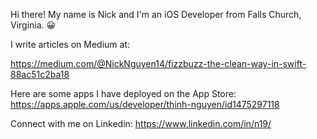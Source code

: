 Hi there! My name is Nick and I'm an iOS Developer from Falls Church, Virginia. 😀

I write articles on Medium at:

https://medium.com/@NickNguyen14/fizzbuzz-the-clean-way-in-swift-88ac51c2ba18

Here are some apps I have deployed on the App Store:
https://apps.apple.com/us/developer/thinh-nguyen/id1475297118

Connect with me on Linkedin: https://www.linkedin.com/in/n19/
